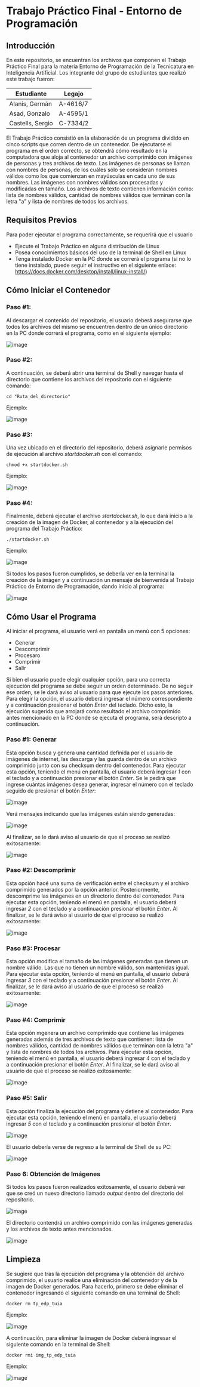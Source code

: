 # Trabajo Práctico Final - Entorno de Programación

## Introducción
En este repositorio, se encuentran los archivos que componen el Trabajo Práctico Final para la materia Entorno de Programación de la Tecnicatura en Inteligencia Artificial. Los integrante del grupo de estudiantes que realizó este trabajo fueron:

| Estudiante | Legajo |
| ----- | --- |
|Alanis, Germán | A-4616/7 |
|Asad, Gonzalo | A-4595/1 |
|Castells, Sergio | C-7334/2 |

El Trabajo Práctico consistió en la elaboración de un programa dividido en cinco scripts que corren dentro de un contenedor. De ejecutarse el programa en el orden correcto, se obtendrá cómo resultado en la computadora que aloja al contenedor un archivo comprimido con imágenes de personas y tres archivos de texto.
Las imágenes de personas se llaman con nombres de personas, de los cuáles sólo se consideran nombres válidos como los que comienzan en mayúsculas en cada uno de sus nombres. Las imágenes con nombres válidos son procesadas y modificadas en tamaño. Los archivos de texto contienen información como: lista de nombres válidos, cantidad de nombres válidos que terminan con la letra "a" y lista de nombres de todos los archivos.

## Requisitos Previos
Para poder ejecutar el programa correctamente, se requerirá que el usuario
- Ejecute el Trabajo Práctico en alguna distribución de Linux
- Posea conocimientos básicos del uso de la terminal de Shell en Linux
- Tenga instalado Docker en la PC donde se correrá el programa (si no lo tiene instalado, puede seguir el instructivo en el siguiente enlace: https://docs.docker.com/desktop/install/linux-install/)

## Cómo Iniciar el Contenedor
### Paso #1:
Al descargar el contenido del repositorio, el usuario deberá asegurarse que todos los archivos del mismo se encuentren dentro de un único directorio en la PC donde correrá el programa, como en el siguiente ejemplo:

![image](https://github.com/Xaznog/TP_EdP_2023/assets/101712284/bdb1dfa9-07e5-4719-ab36-dd7465b836cd)

### Paso #2:
A continuación, se deberá abrir una terminal de Shell y navegar hasta el directorio que contiene los archivos del repositorio con el siguiente comando:

```shell
cd "Ruta_del_directorio"
```

Ejemplo:

![image](https://github.com/Xaznog/TP_EdP_2023/assets/101712284/3ea5d0e2-6ee2-4a1a-8ae1-8850410ef7fc)

### Paso #3:
Una vez ubicado en el directorio del repositorio, deberá asignarle permisos de ejecución al archivo _startdocker.sh_ con el comando:

```shell
chmod +x startdocker.sh
```

Ejemplo:

![image](https://github.com/Xaznog/TP_EdP_2023/assets/101712284/f626cce4-9908-4a36-837f-13ebc9035a47)

### Paso #4:
Finalmente, deberá ejecutar el archivo _startdocker.sh_, lo que dará inicio a la creación de la imagen de Docker, al contenedor y a la ejecución del programa del Trabajo Práctico:

```shell
./startdocker.sh
```

Ejemplo:

![image](https://github.com/Xaznog/TP_EdP_2023/assets/101712284/5f9cbb3d-222d-45b2-bea1-646b1fce4b33)

Si todos los pasos fueron cumplidos, se debería ver en la terminal la creación de la imágen y a continuación un mensaje de bienvenida al Trabajo Práctico de Entorno de Programación, dando inicio al programa:

![image](https://github.com/Xaznog/TP_EdP_2023/assets/101712284/234f3145-1b7d-4687-b1d7-a9fab0e79ccf)

## Cómo Usar el Programa
Al iniciar el programa, el usuario verá en pantalla un menú con 5 opciones:
- Generar
- Descomprimir
- Procesaro
- Comprimir
- Salir

Si bien el usuario puede elegir cualquier opción, para una correcta ejecución del programa se debe seguir un orden determinado. De no seguir ese orden, se le dará aviso al usuario para que ejecute los pasos anteriores. Para elegir la opción, el usuario deberá ingresar el número correspondiente y a continuación presionar el botón _Enter_ del teclado.
Dicho esto, la ejecución sugerida que arrojará como resultado el archivo comprimido antes mencionado en la PC donde se ejecuta el programa, será descripto a continuación.

### Paso #1: Generar
Esta opción busca y genera una cantidad definida por el usuario de imágenes de internet, las descarga y las guarda dentro de un archivo comprimido junto con su checksum dentro del contenedor.
Para ejecutar esta opción, teniendo el menú en pantalla, el usuario deberá ingresar _1_ con el teclado y a continuación presionar el botón _Enter_. Se le pedirá que ingrese cuántas imágenes desea generar, ingresar el número con el teclado seguido de presionar el botón _Enter_:

![image](https://github.com/Xaznog/TP_EdP_2023/assets/101712284/dcf413c7-9474-4203-9319-bf2b1d36de6f)

Verá mensajes indicando que las imágenes están siendo generadas:

![image](https://github.com/Xaznog/TP_EdP_2023/assets/101712284/dc0e7fc2-0e9b-4329-a2ed-6c26bc8dcde6)

Al finalizar, se le dará aviso al usuario de que el proceso se realizó exitosamente:

![image](https://github.com/Xaznog/TP_EdP_2023/assets/101712284/bf94b2d7-b5ac-4066-a1f2-9815cf5a4846)

### Paso #2: Descomprimir
Esta opción hacé una suma de verificación entre el checksum y el archivo comprimido generados por la opción anterior. Posteriormente, descomprime las imágenes en un directorio dentro del contenedor.
Para ejecutar esta opción, teniendo el menú en pantalla, el usuario deberá ingresar _2_ con el teclado y a continuación presionar el botón _Enter_. Al finalizar, se le dará aviso al usuario de que el proceso se realizó exitosamente:

![image](https://github.com/Xaznog/TP_EdP_2023/assets/101712284/c3d2bfe7-fbe6-4eb8-83f6-a4a6a6b0b4b3)

### Paso #3: Procesar
Esta opción modifica el tamaño de las imágenes generadas que tienen un nombre válido. Las que no tienen un nombre válido, son mantenidas igual.
Para ejecutar esta opción, teniendo el menú en pantalla, el usuario deberá ingresar _3_ con el teclado y a continuación presionar el botón _Enter_. Al finalizar, se le dará aviso al usuario de que el proceso se realizó exitosamente:

![image](https://github.com/Xaznog/TP_EdP_2023/assets/101712284/88eccae9-6a88-45e8-878a-b3afdc6e9a13)

### Paso #4: Comprimir
Esta opción mgenera un archivo comprimido que contiene las imágenes generadas además de tres archivos de texto que contienen: lista de nombres válidos, cantidad de nombres válidos que terminan con la letra "a" y lista de nombres de todos los archivos.
Para ejecutar esta opción, teniendo el menú en pantalla, el usuario deberá ingresar _4_ con el teclado y a continuación presionar el botón _Enter_. Al finalizar, se le dará aviso al usuario de que el proceso se realizó exitosamente:

![image](https://github.com/Xaznog/TP_EdP_2023/assets/101712284/d8067996-bc58-4d46-a2d3-0b5b7371c4ee)

### Paso #5: Salir
Esta opción finaliza la ejecución del programa y detiene al contenedor.
Para ejecutar esta opción, teniendo el menú en pantalla, el usuario deberá ingresar _5_ con el teclado y a continuación presionar el botón _Enter_.

![image](https://github.com/Xaznog/TP_EdP_2023/assets/101712284/7bdff22d-82f3-4d50-b671-b06fe5c02b27)

El usuario debería verse de regreso a la terminal de Shell de su PC:

![image](https://github.com/Xaznog/TP_EdP_2023/assets/101712284/9cce156c-36dc-4096-a858-5eed23c24eb8)

### Paso 6: Obtención de Imágenes
Si todos los pasos fueron realizados exitosamente, el usuario deberá ver que se creó un nuevo directorio llamado _output_ dentro del directorio del repositorio.

![image](https://github.com/Xaznog/TP_EdP_2023/assets/101712284/5914b61e-e9c5-4892-94ac-ab799d638467)

El directorio contendrá un archivo comprimido con las imágenes generadas y los archivos de texto antes mencionados.

![image](https://github.com/Xaznog/TP_EdP_2023/assets/101712284/419271cb-ca97-4846-815f-e4e6876b9940)

## Limpieza
Se sugiere que tras la ejecución del programa y la obtención del archivo comprimido, el usuario realice una eliminación del contenedor y de la imagen de Docker generados. Para hacerlo, primero se debe eliminar el contenedor ingresando el siguiente comando en una terminal de Shell:

```shell
docker rm tp_edp_tuia
```

Ejemplo:

![image](https://github.com/Xaznog/TP_EdP_2023/assets/101712284/82ca2549-c158-4954-bba5-6589a258055b)

A continuación, para eliminar la imagen de Docker deberá ingresar el siguiente comando en la terminal de Shell:

```shell
docker rmi img_tp_edp_tuia
```

Ejemplo:

![image](https://github.com/Xaznog/TP_EdP_2023/assets/101712284/c6d8c483-bd6f-4c69-85c4-e1413fc9c4cd)
